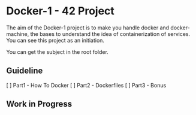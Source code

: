 # Docker-1 - 42 Project

The aim of the Docker-1 project is to make you handle docker and docker-machine, the
bases to understand the idea of containerization of services. You can see this project as
an initiation. 

You can get the subject in the root folder.

## Guideline

[ ] Part1 - How To Docker
[ ] Part2 - Dockerfiles
[ ] Part3 - Bonus

## Work in Progress
